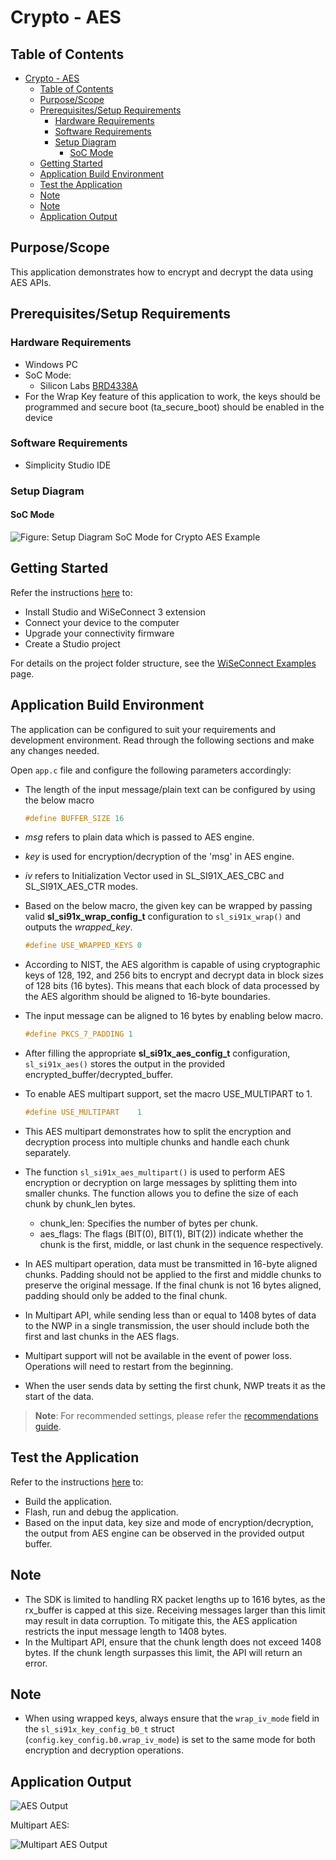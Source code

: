 # Crypto - AES

## Table of Contents

- [Crypto - AES](#crypto---aes)
  - [Table of Contents](#table-of-contents)
  - [Purpose/Scope](#purposescope)
  - [Prerequisites/Setup Requirements](#prerequisitessetup-requirements)
    - [Hardware Requirements](#hardware-requirements)
    - [Software Requirements](#software-requirements)
    - [Setup Diagram](#setup-diagram)
      - [SoC Mode](#soc-mode)
  - [Getting Started](#getting-started)
  - [Application Build Environment](#application-build-environment)
  - [Test the Application](#test-the-application)
  - [Note](#note)
  - [Note](#note-1)
  - [Application Output](#application-output)

## Purpose/Scope

This application demonstrates how to encrypt and decrypt the data using AES APIs.

## Prerequisites/Setup Requirements

### Hardware Requirements

- Windows PC
- SoC Mode:
  - Silicon Labs [BRD4338A](https://www.silabs.com/)
- For the Wrap Key feature of this application to work, the keys should be programmed and secure boot (ta_secure_boot) should be enabled in the device

### Software Requirements

- Simplicity Studio IDE

### Setup Diagram

#### SoC Mode 

![Figure: Setup Diagram SoC Mode for Crypto AES Example](resources/readme/setup_diagram_soc.png)

## Getting Started

Refer the instructions [here](https://docs.silabs.com/wiseconnect/latest/wiseconnect-getting-started/) to:

- Install Studio and WiSeConnect 3 extension
- Connect your device to the computer
- Upgrade your connectivity firmware
- Create a Studio project

For details on the project folder structure, see the [WiSeConnect Examples](https://docs.silabs.com/wiseconnect/latest/wiseconnect-examples/#example-folder-structure) page.

## Application Build Environment

The application can be configured to suit your requirements and development environment. Read through the following sections and make any changes needed.

Open `app.c` file and configure the following parameters accordingly:

- The length of the input message/plain text can be configured by using the below macro

  ```c
  #define BUFFER_SIZE 16
  ```

- *msg* refers to plain data which is passed to AES engine.
- *key* is used for encryption/decryption of the 'msg' in AES engine.
- *iv* refers to Initialization Vector used in SL_SI91X_AES_CBC and SL_SI91X_AES_CTR modes.

- Based on the below macro, the given key can be wrapped by passing valid **sl_si91x_wrap_config_t** configuration to `sl_si91x_wrap()` and outputs the *wrapped_key*.

  ```c
  #define USE_WRAPPED_KEYS 0
  ```

- According to NIST, the AES algorithm is capable of using cryptographic keys of 128, 192, and 256 bits to encrypt and decrypt data in block sizes of 128 bits (16 bytes). This means that each block of data processed by the AES algorithm should be aligned to 16-byte boundaries. 

- The input message can be aligned to 16 bytes by enabling below macro.

  ```c
  #define PKCS_7_PADDING 1
  ```

- After filling the appropriate **sl_si91x_aes_config_t** configuration, `sl_si91x_aes()` stores the output in the provided encrypted_buffer/decrypted_buffer. 

- To enable AES multipart support, set the macro USE_MULTIPART to 1.

  ```c
  #define USE_MULTIPART    1
  ```

- This AES multipart demonstrates how to split the encryption and decryption process into multiple chunks and handle each chunk separately. 

- The function `sl_si91x_aes_multipart()` is used to perform AES encryption or decryption on large messages by splitting them into smaller chunks. The function allows you to define the size of each chunk by chunk_len bytes.

  - chunk_len: Specifies the number of bytes per chunk.
  - aes_flags: The flags (BIT(0), BIT(1), BIT(2)) indicate whether the chunk is the first, middle, or last chunk in the sequence respectively.

- In AES multipart operation, data must be transmitted in 16-byte aligned chunks. Padding should not be applied to the first and middle chunks to preserve the original message. If the final chunk is not 16 bytes aligned, padding should only be added to the final chunk.

- In Multipart API, while sending less than or equal to 1408 bytes of data to the NWP in a single transmission, the user should include both the first and last chunks in the AES flags.

- Multipart support will not be available in the event of power loss. Operations will need to restart from the beginning.

- When the user sends data by setting the first chunk, NWP treats it as the start of the data.

> **Note**: For recommended settings, please refer the [recommendations guide](https://docs.silabs.com/wiseconnect/latest/wiseconnect-developers-guide-prog-recommended-settings/).

## Test the Application

Refer to the instructions [here](https://docs.silabs.com/wiseconnect/latest/wiseconnect-getting-started/) to:

- Build the application.
- Flash, run and debug the application.
- Based on the input data, key size and mode of encryption/decryption, the output from AES engine can be observed in the provided output buffer.

## Note

- The SDK is limited to handling RX packet lengths up to 1616 bytes, as the rx_buffer is capped at this size. Receiving messages larger than this limit may result in data corruption. To mitigate this, the AES application restricts the input message length to 1408 bytes.
- In the Multipart API, ensure that the chunk length does not exceed 1408 bytes. If the chunk length surpasses this limit, the API will return an error.

## Note

- When using wrapped keys, always ensure that the `wrap_iv_mode` field in the `sl_si91x_key_config_b0_t` struct (`config.key_config.b0.wrap_iv_mode`) is set to the same mode for both encryption and decryption operations.

## Application Output

![AES Output](resources/readme/output.png)

Multipart AES:

![Multipart AES Output](resources/readme/multipart_output.png)
